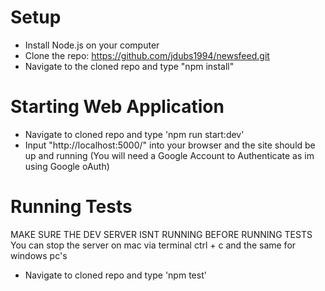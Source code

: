 # Setup

  - Install Node.js on your computer
  - Clone the repo: https://github.com/jdubs1994/newsfeed.git
  - Navigate to the cloned repo and type "npm install"
 
# Starting Web Application
  - Navigate to cloned repo and type 'npm run start:dev'
  - Input "http://localhost:5000/" into your browser and the site should be up and running (You will need a Google Account to Authenticate as im using Google oAuth)


# Running Tests
MAKE SURE THE DEV SERVER ISNT RUNNING BEFORE RUNNING TESTS
You can stop the server on mac via terminal ctrl + c and the same for windows pc's

- Navigate to cloned repo and type 'npm test'
